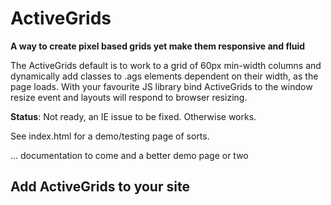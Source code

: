 # ActiveGrids

**A way to create pixel based grids yet make them responsive and fluid**

The ActiveGrids default is to work to a grid of 60px min-width columns and dynamically add classes to .ags elements 
dependent on their width, as the page loads. With your favourite JS library bind ActiveGrids to the window 
resize event and layouts will respond to browser resizing.

**Status**: Not ready, an IE issue to be fixed. Otherwise works.

See index.html for a demo/testing page of sorts.

... documentation to come and a better demo page or two
## Add ActiveGrids to your site


